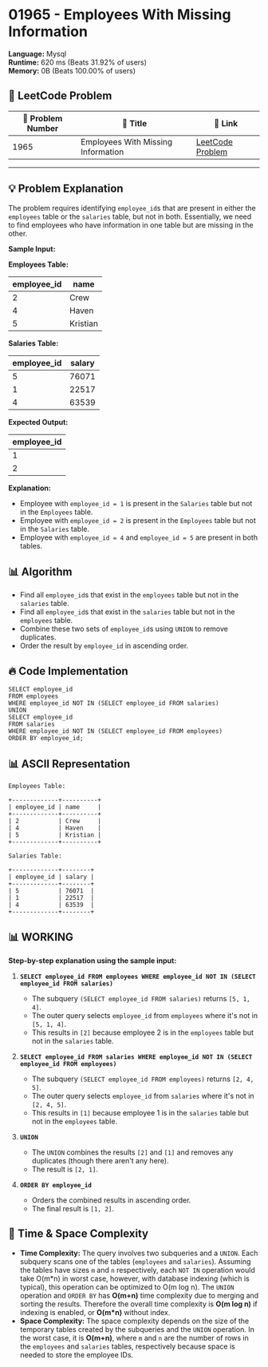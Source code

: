 # 01965 - Employees With Missing Information
    
**Language:** Mysql  
**Runtime:** 620 ms (Beats 31.92% of users)  
**Memory:** 0B (Beats 100.00% of users)  

## 📝 **LeetCode Problem**
| 🔢 Problem Number | 📌 Title | 🔗 Link |
|------------------|--------------------------|--------------------------|
| 1965 | Employees With Missing Information | [LeetCode Problem](https://leetcode.com/problems/employees-with-missing-information/) |

---

## 💡 **Problem Explanation**

The problem requires identifying `employee_id`s that are present in either the `employees` table or the `salaries` table, but not in both. Essentially, we need to find employees who have information in one table but are missing in the other.

**Sample Input:**

**Employees Table:**

| employee_id | name   |
|-------------|--------|
| 2           | Crew   |
| 4           | Haven  |
| 5           | Kristian |

**Salaries Table:**

| employee_id | salary |
|-------------|--------|
| 5           | 76071  |
| 1           | 22517  |
| 4           | 63539  |

**Expected Output:**

| employee_id |
|-------------|
| 1           |
| 2           |

**Explanation:**
- Employee with `employee_id = 1` is present in the `Salaries` table but not in the `Employees` table.
- Employee with `employee_id = 2` is present in the `Employees` table but not in the `Salaries` table.
- Employee with `employee_id = 4` and `employee_id = 5` are present in both tables.

## 📊 **Algorithm**

*   Find all `employee_id`s that exist in the `employees` table but not in the `salaries` table.
*   Find all `employee_id`s that exist in the `salaries` table but not in the `employees` table.
*   Combine these two sets of `employee_id`s using `UNION` to remove duplicates.
*   Order the result by `employee_id` in ascending order.

## 🔥 **Code Implementation**

```mysql
SELECT employee_id 
FROM employees
WHERE employee_id NOT IN (SELECT employee_id FROM salaries)
UNION
SELECT employee_id 
FROM salaries
WHERE employee_id NOT IN (SELECT employee_id FROM employees)
ORDER BY employee_id;
```

## 📊 **ASCII Representation**

```
Employees Table:

+-------------+----------+
| employee_id | name     |
+-------------+----------+
| 2           | Crew     |
| 4           | Haven    |
| 5           | Kristian |
+-------------+----------+

Salaries Table:

+-------------+--------+
| employee_id | salary |
+-------------+--------+
| 5           | 76071  |
| 1           | 22517  |
| 4           | 63539  |
+-------------+--------+
```

## 📊 **WORKING**

**Step-by-step explanation using the sample input:**

1.  **`SELECT employee_id FROM employees WHERE employee_id NOT IN (SELECT employee_id FROM salaries)`**

    *   The subquery `(SELECT employee_id FROM salaries)` returns `[5, 1, 4]`.
    *   The outer query selects `employee_id` from `employees` where it's not in `[5, 1, 4]`.
    *   This results in `[2]` because employee 2 is in the `employees` table but not in the `salaries` table.

2.  **`SELECT employee_id FROM salaries WHERE employee_id NOT IN (SELECT employee_id FROM employees)`**

    *   The subquery `(SELECT employee_id FROM employees)` returns `[2, 4, 5]`.
    *   The outer query selects `employee_id` from `salaries` where it's not in `[2, 4, 5]`.
    *   This results in `[1]` because employee 1 is in the `salaries` table but not in the `employees` table.

3.  **`UNION`**

    *   The `UNION` combines the results `[2]` and `[1]` and removes any duplicates (though there aren't any here).
    *   The result is `[2, 1]`.

4.  **`ORDER BY employee_id`**

    *   Orders the combined results in ascending order.
    *   The final result is `[1, 2]`.

## 🚀 **Time & Space Complexity**

*   **Time Complexity:** The query involves two subqueries and a `UNION`.  Each subquery scans one of the tables (`employees` and `salaries`).  Assuming the tables have sizes `m` and `n` respectively, each `NOT IN` operation would take O(m*n) in worst case, however, with database indexing (which is typical), this operation can be optimized to O(m log n). The `UNION` operation and `ORDER BY` has **O(m+n)** time complexity due to merging and sorting the results. Therefore the overall time complexity is **O(m log n)** if indexing is enabled, or **O(m\*n)** without index.
*   **Space Complexity:** The space complexity depends on the size of the temporary tables created by the subqueries and the `UNION` operation. In the worst case, it is **O(m+n)**, where `m` and `n` are the number of rows in the `employees` and `salaries` tables, respectively because space is needed to store the employee IDs.
    